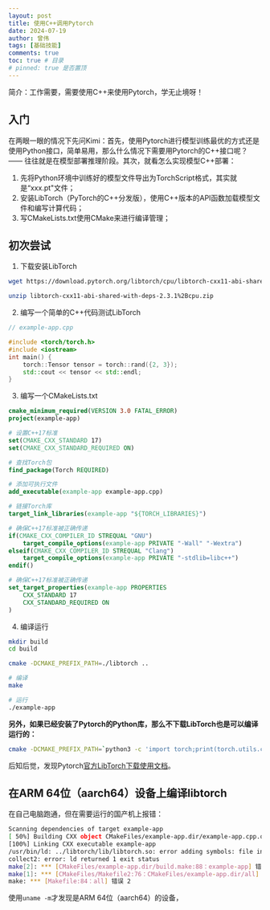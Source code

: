 ```yaml
---
layout: post
title: 使用C++调用Pytorch
date: 2024-07-19
author: 曾伟
tags: [基础技能]
comments: true
toc: true # 目录
# pinned: true 是否置顶
---
```


简介：工作需要，需要使用C++来使用Pytorch，学无止境呀！

## 入门
在两眼一眼的情况下先问Kimi：首先，使用Pytorch进行模型训练最优的方式还是使用Python接口，简单易用，那么什么情况下需要用Pytorch的C++接口呢？—— 往往就是在模型部署推理阶段。其次，就看怎么实现模型C++部署：
1. 先将Python环境中训练好的模型文件导出为TorchScript格式，其实就是“xxx.pt"文件；
2. 安装LibTorch（PyTorch的C++分发版），使用C++版本的API函数加载模型文件和编写计算代码；
3. 写CMakeLists.txt使用CMake来进行编译管理；

## 初次尝试
1. 下载安装LibTorch
```bash
wget https://download.pytorch.org/libtorch/cpu/libtorch-cxx11-abi-shared-with-deps-2.3.1%2Bcpu.zip

unzip libtorch-cxx11-abi-shared-with-deps-2.3.1%2Bcpu.zip
```
2. 编写一个简单的C++代码测试LibTorch
```C++
// example-app.cpp

#include <torch/torch.h>
#include <iostream>
int main() {
    torch::Tensor tensor = torch::rand({2, 3});
    std::cout << tensor << std::endl;
}
```
3. 编写一个CMakeLists.txt
```CMake
cmake_minimum_required(VERSION 3.0 FATAL_ERROR)
project(example-app)

# 设置C++17标准
set(CMAKE_CXX_STANDARD 17)
set(CMAKE_CXX_STANDARD_REQUIRED ON)

# 查找Torch包
find_package(Torch REQUIRED)

# 添加可执行文件
add_executable(example-app example-app.cpp)

# 链接Torch库
target_link_libraries(example-app "${TORCH_LIBRARIES}")

# 确保C++17标准被正确传递
if(CMAKE_CXX_COMPILER_ID STREQUAL "GNU")
    target_compile_options(example-app PRIVATE "-Wall" "-Wextra")
elseif(CMAKE_CXX_COMPILER_ID STREQUAL "Clang")
    target_compile_options(example-app PRIVATE "-stdlib=libc++")
endif()

# 确保C++17标准被正确传递
set_target_properties(example-app PROPERTIES
    CXX_STANDARD 17
    CXX_STANDARD_REQUIRED ON
)
```
4. 编译运行
```bash
mkdir build
cd build

cmake -DCMAKE_PREFIX_PATH=./libtorch ..

# 编译
make

# 运行
./example-app
```

**另外，如果已经安装了Pytorch的Python库，那么不下载LibTorch也是可以编译运行的：**
```bash
cmake -DCMAKE_PREFIX_PATH=`python3 -c 'import torch;print(torch.utils.cmake_prefix_path)'` ..
```

后知后觉，发现Pytorch[官方LibTorch下载使用文档](https://pytorch.org/cppdocs/installing.html)。

## 在ARM 64位（aarch64）设备上编译libtorch
在自己电脑跑通，但在需要运行的国产机上报错：
```bash
Scanning dependencies of target example-app
[ 50%] Building CXX object CMakeFiles/example-app.dir/example-app.cpp.o
[100%] Linking CXX executable example-app
/usr/bin/ld: ../libtorch/lib/libtorch.so: error adding symbols: file in wrong format
collect2: error: ld returned 1 exit status
make[2]: *** [CMakeFiles/example-app.dir/build.make:88：example-app] 错误 1
make[1]: *** [CMakeFiles/Makefile2:76：CMakeFiles/example-app.dir/all] 错误 2
make: *** [Makefile:84：all] 错误 2
```
使用```uname -m```才发现是ARM 64位（aarch64）的设备，